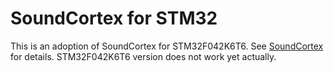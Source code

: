 # SoundCortex for STM32
This is an adoption of SoundCortex for STM32F042K6T6.
See [SoundCortex](https://github.com/toyoshim/SoundCortex) for details.
STM32F042K6T6 version does not work yet actually.
